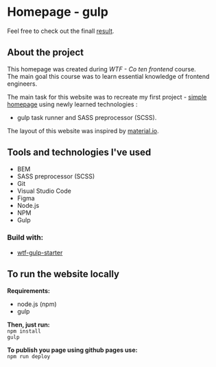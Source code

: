 
# Homepage - gulp
Feel free to check out the finall [result](https://mateuszkornecki.github.io/homepage-gulp/).

## About the project 
This homepage was created during *WTF - Co ten frontend* course.<br>
The main goal this course was to learn essential knowledge of frontend engineers.

The main task for this website was to recreate my first project - [simple homepage](https://mateuszkornecki.github.io/homepage/) using newly learned technologies :<br> 
- gulp task runner and SASS preprocessor (SCSS). <br>

The layout of this website was inspired by [material.io](https://material.io/).

## Tools and technologies I've used 
- BEM
- SASS preprocessor (SCSS)
- Git
- Visual Studio Code
- Figma
- Node.js
- NPM
- Gulp
### Build with: 
- [wtf-gulp-starter](https://github.com/maciejkorsan/wtf-gulp-starter)

## To run the website locally

 **Requirements:**
 - node.js (npm)
 - gulp <br>
 
 **Then, just run:** <br>
`npm install`<br>
`gulp`

**To publish you page using github pages use:**<br>
`npm run deploy`<br>


